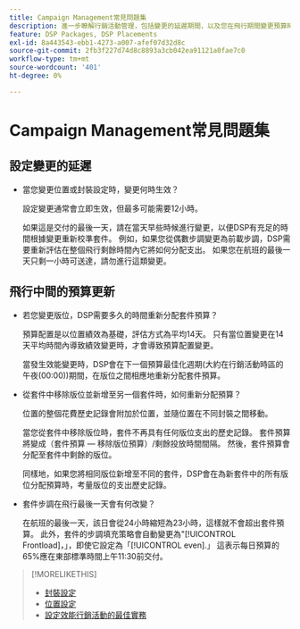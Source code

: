 ```yaml
---
title: Campaign Management常見問題集
description: 進一步瞭解行銷活動管理，包括變更的延遲期間，以及您在飛行期間變更預算時會發生什麼情況。
feature: DSP Packages, DSP Placements
exl-id: 8a443543-ebb1-4273-a007-afef07d32d8c
source-git-commit: 2fb3f227d74d8c8893a3cb042ea91121a0fae7c0
workflow-type: tm+mt
source-wordcount: '401'
ht-degree: 0%

---
```


# Campaign Management常見問題集

<!-- Most of this information should be moved into the relevant topics (especially editing topics). -->

## 設定變更的延遲

* 當您變更位置或封裝設定時，變更何時生效？

   設定變更通常會立即生效，但最多可能需要12小時。

   如果這是交付的最後一天，請在當天早些時候進行變更，以便DSP有充足的時間根據變更重新校準套件。 例如，如果您從偶數步調變更為前載步調，DSP需要重新評估在整個飛行剩餘時間內它將如何分配支出。 如果您在航班的最後一天只剩一小時可送達，請勿進行這類變更。

## 飛行中間的預算更新

* 若您變更版位，DSP需要多久的時間重新分配套件預算？

   預算配置是以位置績效為基礎，評估方式為平均14天。 只有當位置變更在14天平均時間內導致績效變更時，才會導致預算配置變更。

   當發生效能變更時，DSP會在下一個預算最佳化週期(大約在行銷活動時區的午夜(00:00))期間，在版位之間相應地重新分配套件預算。

* 從套件中移除版位並新增至另一個套件時，如何重新分配預算？

   位置的整個花費歷史記錄會附加於位置，並隨位置在不同封裝之間移動。

   當您從套件中移除版位時，套件不再具有任何版位支出的歷史記錄。 套件預算將變成（套件預算 — 移除版位預算）/剩餘投放時間間隔。 然後，套件預算會分配至套件中剩餘的版位。

   同樣地，如果您將相同版位新增至不同的套件，DSP會在為新套件中的所有版位分配預算時，考量版位的支出歷史記錄。

* 套件步調在飛行最後一天會有何改變？

   在航班的最後一天，該日會從24小時縮短為23小時，這樣就不會超出套件預算。 此外，套件的步調填充策略會自動變更為&quot;[!UICONTROL Frontload]，」，即使它設定為「[!UICONTROL even].」 這表示每日預算的65%應在東部標準時間上午11:30前交付。

>[!MORELIKETHIS]
>
>* [封裝設定](/help/dsp/campaign-management/packages/package-settings.md)
>* [位置設定](/help/dsp/campaign-management/placements/placement-settings.md)
>* [設定效能行銷活動的最佳實務](/help/dsp/optimization/campaign-best-practices-performance.md)

